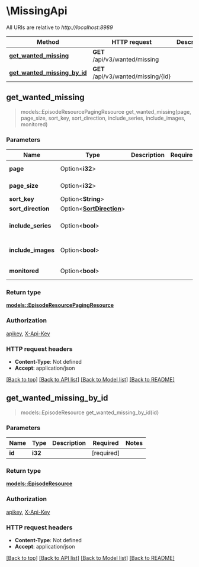 # \MissingApi

All URIs are relative to *http://localhost:8989*

Method | HTTP request | Description
------------- | ------------- | -------------
[**get_wanted_missing**](MissingApi.md#get_wanted_missing) | **GET** /api/v3/wanted/missing | 
[**get_wanted_missing_by_id**](MissingApi.md#get_wanted_missing_by_id) | **GET** /api/v3/wanted/missing/{id} | 



## get_wanted_missing

> models::EpisodeResourcePagingResource get_wanted_missing(page, page_size, sort_key, sort_direction, include_series, include_images, monitored)


### Parameters


Name | Type | Description  | Required | Notes
------------- | ------------- | ------------- | ------------- | -------------
**page** | Option<**i32**> |  |  |[default to 1]
**page_size** | Option<**i32**> |  |  |[default to 10]
**sort_key** | Option<**String**> |  |  |
**sort_direction** | Option<[**SortDirection**](.md)> |  |  |
**include_series** | Option<**bool**> |  |  |[default to false]
**include_images** | Option<**bool**> |  |  |[default to false]
**monitored** | Option<**bool**> |  |  |[default to true]

### Return type

[**models::EpisodeResourcePagingResource**](EpisodeResourcePagingResource.md)

### Authorization

[apikey](../README.md#apikey), [X-Api-Key](../README.md#X-Api-Key)

### HTTP request headers

- **Content-Type**: Not defined
- **Accept**: application/json

[[Back to top]](#) [[Back to API list]](../README.md#documentation-for-api-endpoints) [[Back to Model list]](../README.md#documentation-for-models) [[Back to README]](../README.md)


## get_wanted_missing_by_id

> models::EpisodeResource get_wanted_missing_by_id(id)


### Parameters


Name | Type | Description  | Required | Notes
------------- | ------------- | ------------- | ------------- | -------------
**id** | **i32** |  | [required] |

### Return type

[**models::EpisodeResource**](EpisodeResource.md)

### Authorization

[apikey](../README.md#apikey), [X-Api-Key](../README.md#X-Api-Key)

### HTTP request headers

- **Content-Type**: Not defined
- **Accept**: application/json

[[Back to top]](#) [[Back to API list]](../README.md#documentation-for-api-endpoints) [[Back to Model list]](../README.md#documentation-for-models) [[Back to README]](../README.md)

